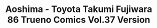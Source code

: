 ---
layout: product
title: "Aoshima - Toyota Takumi Fujiwara 86 Trueno Comics Vol.37 Version"
price: "TBA" 
desc: "N/A"
img_path: "/assets/img/AO04678.webp"
brand: "N/A"
available: false
special_offer: false
new: false
soon: false
cat: "010000"
subcat: "013700"
subsubcat: "0N/A"
sifra: "AO04678"
popular: false
---